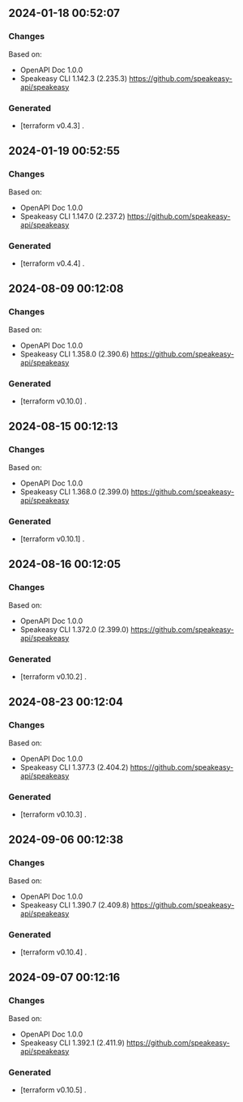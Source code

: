 

## 2024-01-18 00:52:07
### Changes
Based on:
- OpenAPI Doc 1.0.0 
- Speakeasy CLI 1.142.3 (2.235.3) https://github.com/speakeasy-api/speakeasy
### Generated
- [terraform v0.4.3] .

## 2024-01-19 00:52:55
### Changes
Based on:
- OpenAPI Doc 1.0.0 
- Speakeasy CLI 1.147.0 (2.237.2) https://github.com/speakeasy-api/speakeasy
### Generated
- [terraform v0.4.4] .

## 2024-08-09 00:12:08
### Changes
Based on:
- OpenAPI Doc 1.0.0 
- Speakeasy CLI 1.358.0 (2.390.6) https://github.com/speakeasy-api/speakeasy
### Generated
- [terraform v0.10.0] .

## 2024-08-15 00:12:13
### Changes
Based on:
- OpenAPI Doc 1.0.0 
- Speakeasy CLI 1.368.0 (2.399.0) https://github.com/speakeasy-api/speakeasy
### Generated
- [terraform v0.10.1] .

## 2024-08-16 00:12:05
### Changes
Based on:
- OpenAPI Doc 1.0.0 
- Speakeasy CLI 1.372.0 (2.399.0) https://github.com/speakeasy-api/speakeasy
### Generated
- [terraform v0.10.2] .

## 2024-08-23 00:12:04
### Changes
Based on:
- OpenAPI Doc 1.0.0 
- Speakeasy CLI 1.377.3 (2.404.2) https://github.com/speakeasy-api/speakeasy
### Generated
- [terraform v0.10.3] .

## 2024-09-06 00:12:38
### Changes
Based on:
- OpenAPI Doc 1.0.0 
- Speakeasy CLI 1.390.7 (2.409.8) https://github.com/speakeasy-api/speakeasy
### Generated
- [terraform v0.10.4] .

## 2024-09-07 00:12:16
### Changes
Based on:
- OpenAPI Doc 1.0.0 
- Speakeasy CLI 1.392.1 (2.411.9) https://github.com/speakeasy-api/speakeasy
### Generated
- [terraform v0.10.5] .